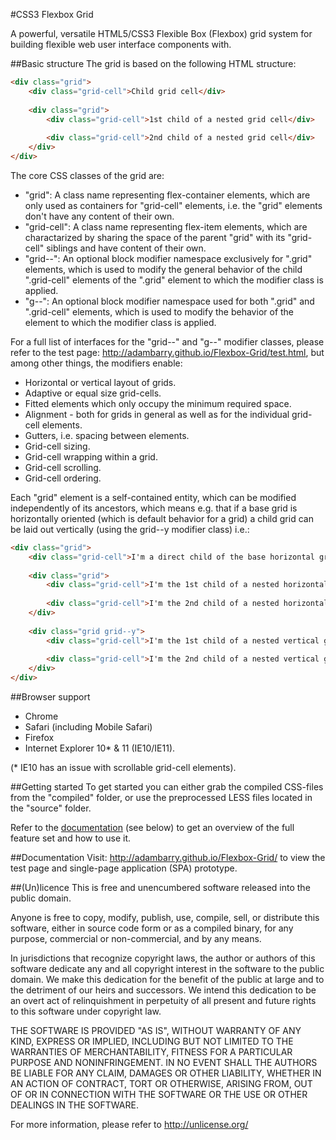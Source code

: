 #CSS3 Flexbox Grid

A powerful, versatile HTML5/CSS3 Flexible Box (Flexbox) grid system for building flexible web user interface components with.

##Basic structure
The grid is based on the following HTML structure:

```html
<div class="grid">
    <div class="grid-cell">Child grid cell</div>
    
    <div class="grid">
        <div class="grid-cell">1st child of a nested grid cell</div>
        
        <div class="grid-cell">2nd child of a nested grid cell</div>
    </div>
</div>
```

The core CSS classes of the grid are:
- "grid": A class name representing flex-container elements, which are only used as containers for "grid-cell" elements, i.e. the "grid" elements don't have any content of their own.
- "grid-cell": A class name representing flex-item elements, which are charactarized by sharing the space of the parent "grid" with its "grid-cell" siblings and have content of their own. 
- "grid--": An optional block modifier namespace exclusively for ".grid" elements, which is used to modify the general behavior of the child ".grid-cell" elements of the ".grid" element to which the modifier class is applied.
- "g--": An optional block modifier namespace used for both ".grid" and ".grid-cell" elements, which is used to modify the behavior of the element to which the modifier class is applied.

For a full list of interfaces for the "grid--" and "g--" modifier classes, please refer to the test page: http://adambarry.github.io/Flexbox-Grid/test.html, but among other things, the modifiers enable:
- Horizontal or vertical layout of grids.
- Adaptive or equal size grid-cells.
- Fitted elements which only occupy the minimum required space.
- Alignment - both for grids in general as well as for the individual grid-cell elements.
- Gutters, i.e. spacing between elements.
- Grid-cell sizing.
- Grid-cell wrapping within a grid.
- Grid-cell scrolling.
- Grid-cell ordering.

Each "grid" element is a self-contained entity, which can be modified independently of its ancestors, which means e.g. that if a base grid is horizontally oriented (which is default behavior for a grid) a child grid can be laid out vertically (using the grid--y modifier class) i.e.:

```html
<div class="grid">
    <div class="grid-cell">I'm a direct child of the base horizontal grid</div>
    
    <div class="grid">
        <div class="grid-cell">I'm the 1st child of a nested horizontal grid</div>
        
        <div class="grid-cell">I'm the 2nd child of a nested horizontal grid</div>
    </div>
    
    <div class="grid grid--y">
        <div class="grid-cell">I'm the 1st child of a nested vertical grid</div>
        
        <div class="grid-cell">I'm the 2nd child of a nested vertical grid</div>
    </div>
</div>
```

##Browser support
- Chrome
- Safari (including Mobile Safari)
- Firefox
- Internet Explorer 10* & 11 (IE10/IE11).

(* IE10 has an issue with scrollable grid-cell elements).

##Getting started
To get started you can either grab the compiled CSS-files from the "compiled" folder, or use the preprocessed LESS files located in the "source" folder. 

Refer to the [documentation](#documentation) (see below) to get an overview of the full feature set and how to use it.

##Documentation
Visit: http://adambarry.github.io/Flexbox-Grid/ to view the test page and single-page application (SPA) prototype.

##(Un)licence
This is free and unencumbered software released into the public domain.

Anyone is free to copy, modify, publish, use, compile, sell, or
distribute this software, either in source code form or as a compiled
binary, for any purpose, commercial or non-commercial, and by any
means.

In jurisdictions that recognize copyright laws, the author or authors
of this software dedicate any and all copyright interest in the
software to the public domain. We make this dedication for the benefit
of the public at large and to the detriment of our heirs and
successors. We intend this dedication to be an overt act of
relinquishment in perpetuity of all present and future rights to this
software under copyright law.

THE SOFTWARE IS PROVIDED "AS IS", WITHOUT WARRANTY OF ANY KIND,
EXPRESS OR IMPLIED, INCLUDING BUT NOT LIMITED TO THE WARRANTIES OF
MERCHANTABILITY, FITNESS FOR A PARTICULAR PURPOSE AND NONINFRINGEMENT.
IN NO EVENT SHALL THE AUTHORS BE LIABLE FOR ANY CLAIM, DAMAGES OR
OTHER LIABILITY, WHETHER IN AN ACTION OF CONTRACT, TORT OR OTHERWISE,
ARISING FROM, OUT OF OR IN CONNECTION WITH THE SOFTWARE OR THE USE OR
OTHER DEALINGS IN THE SOFTWARE.

For more information, please refer to <http://unlicense.org/>
